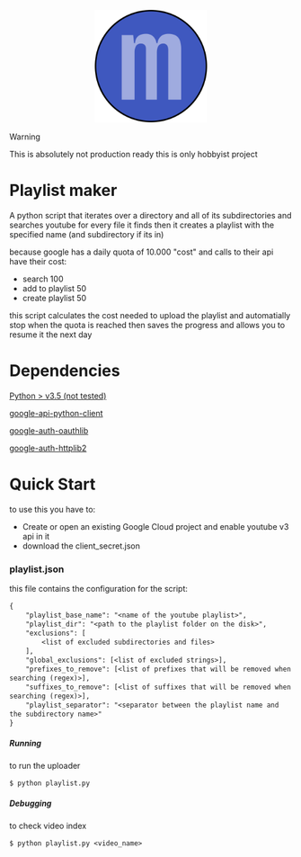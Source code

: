 <p align="center">
<img src="logo.png" alt="drawing" width="200"/>
</p>

> [!WARNING]
> This is absolutely not production ready this is only hobbyist project

# Playlist maker

A python script that iterates over a directory and all of its subdirectories and searches youtube for every file it finds then it creates a playlist with the specified name (and subdirectory if its in)

because google has a daily quota of 10.000 "cost" and calls to their api have their cost:
- search 100
- add to playlist 50
- create playlist 50

this script calculates the cost needed to upload the playlist and automatially stop when the quota is reached then saves the progress and allows you to resume it the next day 

# Dependencies

[Python > v3.5 (not tested)](https://www.python.org/)

[google-api-python-client](https://pypi.org/project/google-api-python-client/)

[google-auth-oauthlib](https://pypi.org/project/google-auth-oauthlib/)

[google-auth-httplib2](https://pypi.org/project/google-auth-httplib2/)

# Quick Start

to use this you have to:
- Create or open an existing Google Cloud project and enable youtube v3 api in it
- download the client_secret.json
  
### playlist.json

this file contains the configuration for the script:

```
{
    "playlist_base_name": "<name of the youtube playlist>",
    "playlist_dir": "<path to the playlist folder on the disk>",
    "exclusions": [
        <list of excluded subdirectories and files>
    ],
    "global_exclusions": [<list of excluded strings>],
    "prefixes_to_remove": [<list of prefixes that will be removed when searching (regex)>],
    "suffixes_to_remove": [<list of suffixes that will be removed when searching (regex)>],
    "playlist_separator": "<separator between the playlist name and the subdirectory name>"
}
```
  
##### Running

to run the uploader
```console
$ python playlist.py
```
##### Debugging

to check video index
```console
$ python playlist.py <video_name>
```